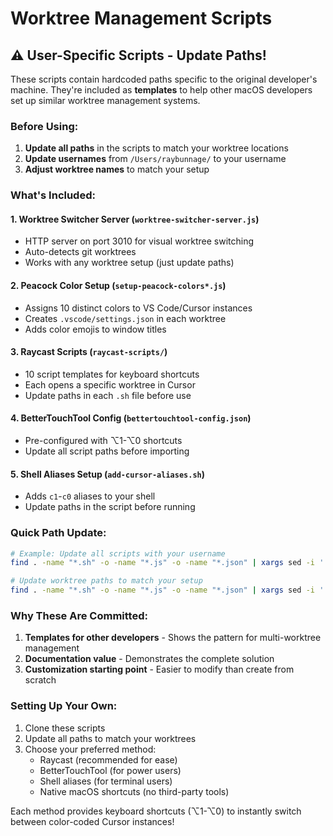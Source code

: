 # Worktree Management Scripts

## ⚠️ User-Specific Scripts - Update Paths!

These scripts contain hardcoded paths specific to the original developer's machine. They're included as **templates** to help other macOS developers set up similar worktree management systems.

### Before Using:

1. **Update all paths** in the scripts to match your worktree locations
2. **Update usernames** from `/Users/raybunnage/` to your username
3. **Adjust worktree names** to match your setup

### What's Included:

#### 1. Worktree Switcher Server (`worktree-switcher-server.js`)
- HTTP server on port 3010 for visual worktree switching
- Auto-detects git worktrees
- Works with any worktree setup (just update paths)

#### 2. Peacock Color Setup (`setup-peacock-colors*.js`)
- Assigns 10 distinct colors to VS Code/Cursor instances
- Creates `.vscode/settings.json` in each worktree
- Adds color emojis to window titles

#### 3. Raycast Scripts (`raycast-scripts/`)
- 10 script templates for keyboard shortcuts
- Each opens a specific worktree in Cursor
- Update paths in each `.sh` file before use

#### 4. BetterTouchTool Config (`bettertouchtool-config.json`)
- Pre-configured with ⌥1-⌥0 shortcuts
- Update all script paths before importing

#### 5. Shell Aliases Setup (`add-cursor-aliases.sh`)
- Adds `c1`-`c0` aliases to your shell
- Update paths in the script before running

### Quick Path Update:

```bash
# Example: Update all scripts with your username
find . -name "*.sh" -o -name "*.js" -o -name "*.json" | xargs sed -i '' 's/raybunnage/YOUR_USERNAME/g'

# Update worktree paths to match your setup
find . -name "*.sh" -o -name "*.js" -o -name "*.json" | xargs sed -i '' 's|/Users/[^/]*/Documents/github/|/YOUR/PATH/TO/WORKTREES/|g'
```

### Why These Are Committed:

1. **Templates for other developers** - Shows the pattern for multi-worktree management
2. **Documentation value** - Demonstrates the complete solution
3. **Customization starting point** - Easier to modify than create from scratch

### Setting Up Your Own:

1. Clone these scripts
2. Update all paths to match your worktrees
3. Choose your preferred method:
   - Raycast (recommended for ease)
   - BetterTouchTool (for power users)
   - Shell aliases (for terminal users)
   - Native macOS shortcuts (no third-party tools)

Each method provides keyboard shortcuts (⌥1-⌥0) to instantly switch between color-coded Cursor instances!